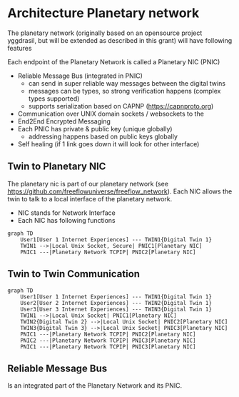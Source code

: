 # Architecture Planetary network

The planetary network (originally based on an opensource project yggdrasil, but will be extended as described in this grant) will have following features

Each endpoint of the Planetary Network is called a Planetary NIC (PNIC)

- Reliable Message Bus (integrated in PNIC)
    - can send in super reliable way messages between the digital twins
    - messages can be types, so strong verification happens (complex types supported)
    - supports serialization based on CAPNP (https://capnproto.org)
- Communication over UNIX domain sockets / websockets to the 
- End2End Encrypted Messaging
- Each PNIC has private & public key (unique globally)
    - addressing happens based on public keys globally
- Self healing (if 1 link goes down it will look for other interface)

## Twin to Planetary NIC

The planetary nic is part of our planetary network (see https://github.com/freeflowuniverse/freeflow_network). Each NIC allows the twin to talk to a local interface of the planetary network.

- NIC stands for Network Interface
- Each NIC has following functions

```mermaid
graph TD
    User1[User 1 Internet Experiences] --- TWIN1{Digital Twin 1}
    TWIN1 -->|Local Unix Socket, Secure| PNIC1[Planetary NIC]
    PNIC1 ---|Planetary Network TCPIP| PNIC2[Planetary NIC]
```


## Twin to Twin Communication

```mermaid
graph TD
    User1[User 1 Internet Experiences] --- TWIN1{Digital Twin 1}
    User2[User 2 Internet Experiences] --- TWIN2{Digital Twin 1}
    User3[User 3 Internet Experiences] --- TWIN3{Digital Twin 1}
    TWIN1 -->|Local Unix Socket| PNIC1[Planetary NIC]
    TWIN2{Digital Twin 2} -->|Local Unix Socket| PNIC2[Planetary NIC]
    TWIN3{Digital Twin 3} -->|Local Unix Socket| PNIC3[Planetary NIC]
    PNIC1 ---|Planetary Network TCPIP| PNIC2[Planetary NIC]
    PNIC2 ---|Planetary Network TCPIP| PNIC3[Planetary NIC]
    PNIC1 ---|Planetary Network TCPIP| PNIC3[Planetary NIC]
```

## Reliable Message Bus

Is an integrated part of the Planetary Network and its PNIC.





